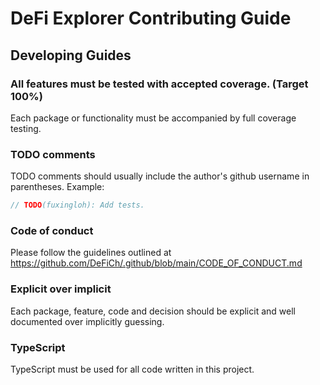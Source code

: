 # DeFi Explorer Contributing Guide

## Developing Guides

### All features must be tested with accepted coverage. (Target 100%)

Each package or functionality must be accompanied by full coverage testing.

### TODO comments

TODO comments should usually include the author's github username in parentheses. Example:

```ts
// TODO(fuxingloh): Add tests.
```

### Code of conduct

Please follow the guidelines outlined at https://github.com/DeFiCh/.github/blob/main/CODE_OF_CONDUCT.md

### Explicit over implicit

Each package, feature, code and decision should be explicit and well documented over implicitly guessing.

### TypeScript

TypeScript must be used for all code written in this project.
